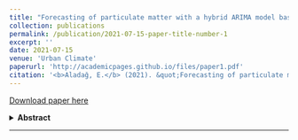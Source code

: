 ```yaml
---
title: "Forecasting of particulate matter with a hybrid ARIMA model based on wavelet transformation and seasonal adjustment"
collection: publications
permalink: /publication/2021-07-15-paper-title-number-1
excerpt: ''
date: 2021-07-15
venue: 'Urban Climate'
paperurl: 'http://academicpages.github.io/files/paper1.pdf'
citation: '<b>Aladağ, E.</b> (2021). &quot;Forecasting of particulate matter with a hybrid ARIMA model based on wavelet transformation and seasonal adjustment.&quot; <i>Urban Climate</i>, 39, 100930.'
---
```

[Download paper here](http://academicpages.github.io/files/paper1.pdf)

<details> 
    <summary> 
      <b>Abstract</b>
    </summary>
<p>Particulate matter is one of the primary atmospheric pollutants with significant effects on human health. Accurately and reliably forecasting air quality for future horizons makes it possible to take the necessary precautions to minimize potential risks. In this study, monthly PM<sub>10</sub> concentration forecasts were made for Erzurum in Turkey. The first ten years of monthly data between 2006 and 2018 were used for training of the model, and the last two years were used to test predictions with the model. PM<sub>10</sub> data had trends and seasonal effects removed with seasonal adjustment and were decomposed to three levels with MODWT. For each subseries obtained, modelling was performed with appropriate coefficients chosen with ARIMA. Particulate forecasting was performed with wavelet reconstruction for the approximate and detail series. According to the experimental results, the wavelet-transform based hybrid WT-ARIMA model was more successful than the traditional ARIMA model with regard to the RMSE, R<sup>2</sup>, IA, MAE and MAPE. The developed model had values of RMSE 1.50, R2 0.99, IA 99.92%, MAE 1.26 and MAPE 3.02%. The proposed model may be used as reference for early warning in regions with high air pollution observed due to accurate forecasting capability for particulate matter pollution.</p>
</details>


---


